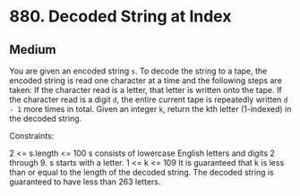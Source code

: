# 880. Decoded String at Index

## Medium

You are given an encoded string `s`. To decode the string to a tape, the encoded string is read one character at a time and the following steps are taken: If the character read is a letter, that letter is written onto the tape. If the character read is a digit `d`, the entire current tape is repeatedly written `d - 1` more times in total. Given an integer `k`, return the kth letter (1-indexed) in the decoded string.


Constraints:

2 <= s.length <= 100
s consists of lowercase English letters and digits 2 through 9.
s starts with a letter.
1 <= k <= 109
It is guaranteed that k is less than or equal to the length of the decoded string.
The decoded string is guaranteed to have less than 263 letters.
